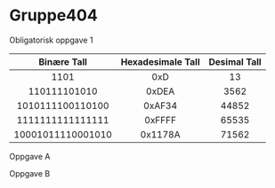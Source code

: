 # Gruppe404
Obligatorisk oppgave 1

|Binære Tall    |Hexadesimale Tall  |Desimal Tall|
|:-------------:|:-----------------:|:----------:|
| 1101 | 0xD | 13 |
| 110111101010 | 0xDEA | 3562
| 1010111100110100 | 0xAF34 | 44852
| 1111111111111111 | 0xFFFF | 65535
| 10001011110001010 | 0x1178A | 71562

Oppgave A

Oppgave B
